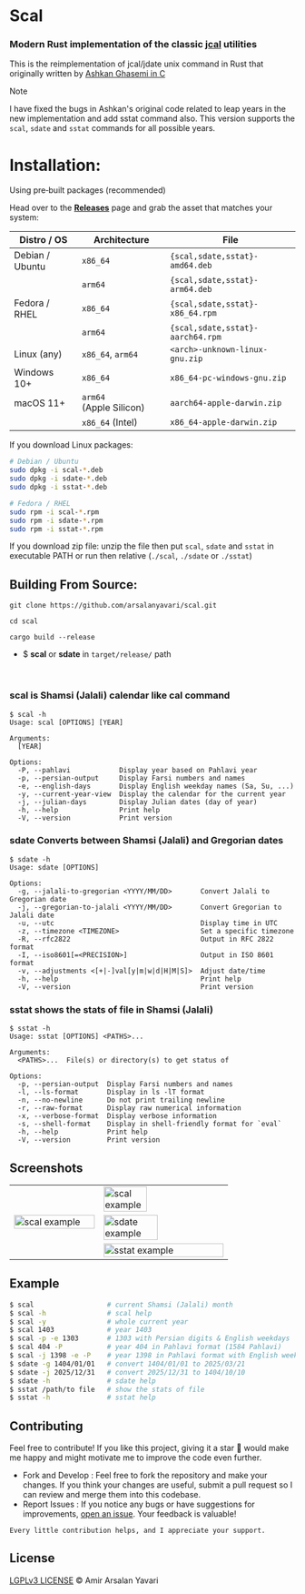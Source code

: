 # Scal

### Modern Rust implementation of the classic [jcal](nongnu.org/jcal) utilities

This is the reimplementation of jcal/jdate unix command in Rust that originally written by [Ashkan Ghasemi in C](https://github.com/ashkang/jcal)

> [!Note]
> I have fixed the bugs in Ashkan's original code related to leap years in the new implementation and add sstat command also. This version supports the `scal`, `sdate` and `sstat` commands for all possible years.

# Installation:
Using pre‑built packages (recommended)

Head over to the [**Releases**](https://github.com/arsalanyavari/scal/releases) page and grab the asset that matches your system:

| Distro / OS     | Architecture            | File                                           |
| --------------- | ----------------------- | ---------------------------------------------- |
| Debian / Ubuntu | `x86_64`                | `{scal,sdate,sstat}-amd64.deb`                       |
|                 | `arm64`                 | `{scal,sdate,sstat}-arm64.deb`                       |
| Fedora / RHEL   | `x86_64`                | `{scal,sdate,sstat}-x86_64.rpm`                    |
|                 | `arm64`                 | `{scal,sdate,sstat}-aarch64.rpm`                   |
| Linux (any)     | `x86_64`, `arm64`       | `<arch>-unknown-linux-gnu.zip` |
| Windows 10+     | `x86_64`                | `x86_64-pc-windows-gnu.zip`      |
| macOS 11+       | `arm64` (Apple Silicon) | `aarch64-apple-darwin.zip`        |
|                 | `x86_64` (Intel)        | `x86_64-apple-darwin.zip`         |

If you download Linux packages:
```bash
# Debian / Ubuntu
sudo dpkg -i scal-*.deb
sudo dpkg -i sdate-*.deb
sudo dpkg -i sstat-*.deb

# Fedora / RHEL
sudo rpm -i scal-*.rpm
sudo rpm -i sdate-*.rpm
sudo rpm -i sstat-*.rpm
```
If you download zip file:
unzip the file then put `scal`, `sdate` and `sstat` in executable PATH or run then relative (`./scal`, `./sdate` or `./sstat`)

## Building From Source:
```
git clone https://github.com/arsalanyavari/scal.git
```
```
cd scal
```
```
cargo build --release
```
- $ **scal** or **sdate** in `target/release/` path

<br>

### scal is Shamsi (Jalali) calendar like cal command
```
$ scal -h
Usage: scal [OPTIONS] [YEAR]

Arguments:
  [YEAR]  

Options:
  -P, --pahlavi            Display year based on Pahlavi year
  -p, --persian-output     Display Farsi numbers and names
  -e, --english-days       Display English weekday names (Sa, Su, ...)
  -y, --current-year-view  Display the calendar for the current year
  -j, --julian-days        Display Julian dates (day of year)
  -h, --help               Print help
  -V, --version            Print version
```

### sdate Converts between Shamsi (Jalali) and Gregorian dates
```
$ sdate -h
Usage: sdate [OPTIONS]

Options:
  -g, --jalali-to-gregorian <YYYY/MM/DD>       Convert Jalali to Gregorian date
  -j, --gregorian-to-jalali <YYYY/MM/DD>       Convert Gregorian to Jalali date
  -u, --utc                                    Display time in UTC
  -z, --timezone <TIMEZONE>                    Set a specific timezone
  -R, --rfc2822                                Output in RFC 2822 format
  -I, --iso8601[=<PRECISION>]                  Output in ISO 8601 format
  -v, --adjustments <[+|-]val[y|m|w|d|H|M|S]>  Adjust date/time
  -h, --help                                   Print help
  -V, --version                                Print version
```

### sstat shows the stats of file in Shamsi (Jalali)
```
$ sstat -h
Usage: sstat [OPTIONS] <PATHS>...

Arguments:
  <PATHS>...  File(s) or directory(s) to get status of

Options:
  -p, --persian-output  Display Farsi numbers and names
  -l, --ls-format       Display in ls -lT format
  -n, --no-newline      Do not print trailing newline
  -r, --raw-format      Display raw numerical information
  -x, --verbose-format  Display verbose information
  -s, --shell-format    Display in shell-friendly format for `eval`
  -h, --help            Print help
  -V, --version         Print version
```

## Screenshots

<table>
  <tr>
    <td rowspan="3" width="35%">
      <img src="https://github.com/user-attachments/assets/4c9b78f3-d855-4870-94e2-d118d5ea6f5c" width="100%" alt="scal example">
    </td>
    <td width="50%">
      <img src="https://github.com/user-attachments/assets/53f3f630-fe8e-49dc-8c11-43719afc6179" width="60%" alt="scal example">
    </td>
  </tr>
  <tr>
    <td>
      <img src="https://github.com/user-attachments/assets/bfa719c7-7daf-466b-b7e0-7f5c1bb9e6cf" width="67%" alt="sdate example">
    </td>
  </tr>
  <tr>
    <td>
      <img src="https://github.com/user-attachments/assets/c7d4836d-9212-4f65-a806-4fce4ef018ce" width="100%" alt="sstat example">
    </td>
  </tr>
</table>

## Example

```bash
$ scal                  # current Shamsi (Jalali) month
$ scal -h               # scal help
$ scal -y               # whole current year
$ scal 1403             # year 1403
$ scal -p -e 1303       # 1303 with Persian digits & English weekdays
$ scal 404 -P           # year 404 in Pahlavi format (1584 Pahlavi)
$ scal -j 1398 -e -P    # year 1398 in Pahlavi format with English weekdays and dayes numbers starting from 1 Farvardin
$ sdate -g 1404/01/01   # convert 1404/01/01 to 2025/03/21
$ sdate -j 2025/12/31   # convert 2025/12/31 to 1404/10/10
$ sdate -h              # sdate help
$ sstat /path/to file   # show the stats of file
$ sstat -h              # sstat help
```

## Contributing
Feel free to contribute! If you like this project, giving it a star 🌟 would make me happy and might motivate me to improve the code even further.

- Fork and Develop : Feel free to fork the repository and make your changes. If you think your changes are useful, submit a pull request so I can review and merge them into this codebase.
- Report Issues : If you notice any bugs or have suggestions for improvements, [open an issue](https://github.com/arsalanyavari/scal/issues/new). Your feedback is valuable!

`Every little contribution helps, and I appreciate your support.`

## License
[LGPLv3 LICENSE](LICENSE) © Amir Arsalan Yavari
